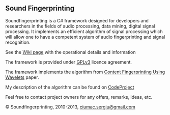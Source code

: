 ## Sound Fingerprinting

Soundfingerprinting is a C# framework designed for developers and researchers in the fields of audio processing, data mining, digital signal processing.  It implements an efficient algorithm of signal processing which will allow one to have a competent system of audio fingerprinting and signal recognition.

See the [Wiki page](https://github.com/AddictedCS/soundfingerprinting/wiki) with the operational details and information 

The framework is provided under [GPLv3](http://www.gnu.org/licenses/gpl.html) licence agreement.

The framework implements the algorithm from [Content Fingerprinting Using Wavelets](http://www.nhchau.com/files/cvmp_BalujaCovell.A4color.pdf) paper.

My description of the algorithm can be found on [CodeProject](http://www.codeproject.com/Articles/206507/Duplicates-detector-via-audio-fingerprinting) 

Feel free to contact project owners for any offers, remarks, ideas, etc.

&copy; Soundfingerprinting, 2010-2013, ciumac.sergiu@gmail.com

